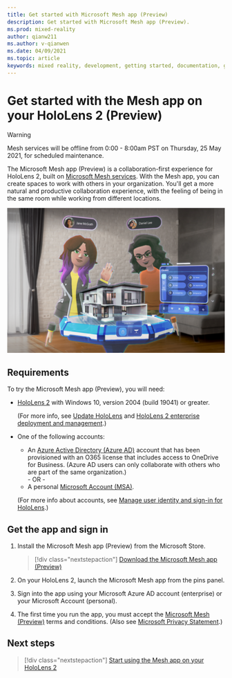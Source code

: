 ```yaml
---
title: Get started with Microsoft Mesh app (Preview)
description: Get started with Microsoft Mesh app (Preview).
ms.prod: mixed-reality
author: qianw211
ms.author: v-qianwen
ms.date: 04/09/2021
ms.topic: article
keywords: mixed reality, development, getting started, documentation, guides, features, holograms
---
```


# Get started with the Mesh app on your HoloLens 2 (Preview)

>[!Warning]
>Mesh services will be offline from 0:00 - 8:00am PST on Thursday, 25 May 2021, for scheduled maintenance.

The Microsoft Mesh app (Preview) is a collaboration-first experience for HoloLens 2, built on [Microsoft Mesh services](../overview.md). With the Mesh app, you can create spaces to work with others in your organization. You'll get a more natural and productive collaboration experience, with the feeling of being in the same room while working from different locations.

![Microsoft Mesh app collaboration experience](./media/mesh-app.png)

## Requirements

To try the Microsoft Mesh app (Preview), you will need:

- [HoloLens 2](/hololens/hololens2-options) with Windows 10, version 2004 (build 19041) or greater.
  
    (For more info, see [Update HoloLens](/hololens/hololens-update-hololens) and [HoloLens 2 enterprise deployment and management](/hololens/hololens-requirements).)
- One of the following accounts:
  - An [Azure Active Directory (Azure AD)](/azure/active-directory/) account that has been provisioned with an O365 license that includes access to OneDrive for Business. (Azure AD users can only collaborate with others who are part of the same organization.)<br/>- OR -
  - A personal [Microsoft Account (MSA)](/windows/security/identity-protection/access-control/microsoft-accounts).
  
  (For more info about accounts, see [Manage user identity and sign-in for HoloLens](/hololens/hololens-identity).)

## Get the app and sign in

1. Install the Microsoft Mesh app (Preview) from the Microsoft Store.

    > [!div class="nextstepaction"]
    > [Download the Microsoft Mesh app (Preview)](https://www.microsoft.com/store/apps/9P64LJ74NGW0)

1. On your HoloLens 2, launch the Microsoft Mesh app from the pins panel.
1. Sign into the app using your Microsoft Azure AD account (enterprise) or your Microsoft Account (personal).
1. The first time you run the app, you must accept the [Microsoft Mesh (Preview)](../overview.md) terms and conditions. (Also see [Microsoft Privacy Statement](https://privacy.microsoft.com/privacystatement).)


## Next steps

   > [!div class="nextstepaction"]
   > [Start using the Mesh app on your HoloLens 2](./use-mesh.md)